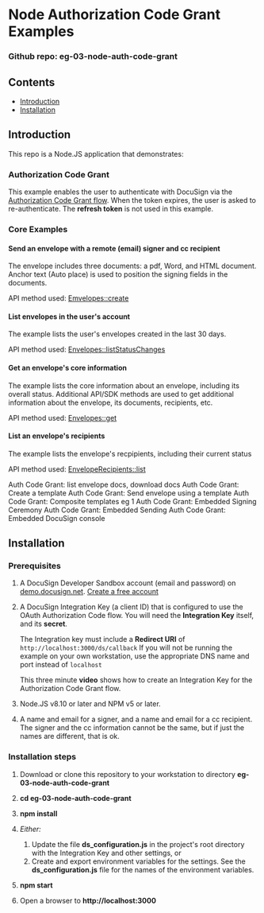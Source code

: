 # Node Authorization Code Grant Examples

### Github repo: eg-03-node-auth-code-grant

## Contents
* [Introduction](#introduction)
* [Installation](#installation)

## Introduction
This repo is a Node.JS application that demonstrates:

### Authorization Code Grant
This example enables the user to authenticate with DocuSign via the 
[Authorization Code Grant flow](https://developers.docusign.com/esign-rest-api/guides/authentication/oauth2-code-grant). 
When the token expires, the user is asked to re-authenticate. 
The **refresh token** is not used in this example. 

### Core Examples

#### Send an envelope with a remote (email) signer and cc recipient
The envelope includes three documents: a pdf, Word, and HTML document. 
Anchor text (Auto place) is used to position the signing fields in the documents.

API method used: [Emvelopes::create](https://developers.docusign.com/esign-rest-api/guides/authentication/oauth2-code-grant)

#### List envelopes in the user's account
The example lists the user's envelopes created in the last 30 days.

API method used: [Envelopes::listStatusChanges](https://developers.docusign.com/esign-rest-api/reference/Envelopes/Envelopes/listStatusChanges)

#### Get an envelope's core information
The example lists the core information about an envelope, including its overall status.
Additional API/SDK methods are used to get additional information about the 
envelope, its documents, recipients, etc.

API method used: [Envelopes::get](https://developers.docusign.com/esign-rest-api/reference/Envelopes/Envelopes/get)

#### List an envelope's recipients
The example lists the envelope's recpipients, including their current status

API method used: [EnvelopeRecipients::list](https://developers.docusign.com/esign-rest-api/reference/Envelopes/EnvelopeRecipients/list)

Auth Code Grant: list envelope docs, download docs
Auth Code Grant: Create a template
Auth Code Grant: Send envelope using a template
Auth Code Grant: Composite templates eg 1
Auth Code Grant: Embedded Signing Ceremony
Auth Code Grant: Embedded Sending
Auth Code Grant: Embedded DocuSign console

## Installation

### Prerequisites
1. A DocuSign Developer Sandbox account (email and password) on [demo.docusign.net](https://demo.docusign.net).
   [Create a free account](https://go.docusign.com/o/sandbox/)
1. A DocuSign Integration Key (a client ID) that is configured to use the OAuth Authorization Code flow.
   You will need the **Integration Key** itself, and its **secret**.

   The Integration key must include a **Redirect URI** of `http://localhost:3000/ds/callback` 
   If you will not be running the example on your own workstation, use the appropriate DNS name and port instead of `localhost`
   
   This three minute **video** shows how to create an Integration Key for the Authorization Code Grant flow.
1. Node.JS v8.10 or later and NPM v5 or later.
1. A name and email for a signer, and a name and email for a cc recipient. 
   The signer and the cc information cannot be the same, but if just the names are different, that is ok.

### Installation steps
1. Download or clone this repository to your workstation to directory **eg-03-node-auth-code-grant**
1. **cd eg-03-node-auth-code-grant**
1. **npm install**
1. *Either:*
   
   1. Update the file **ds_configuration.js** in the project's root directory with the Integration Key
      and other settings, or
   1. Create and export environment variables for the settings. See the **ds_configuration.js** file 
      for the names of the environment variables.

1. **npm start** 
1. Open a browser to **http://localhost:3000**


 
